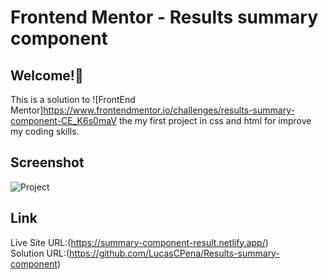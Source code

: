 # Frontend Mentor - Results summary component

## Welcome!👋
This is a solution to ![FrontEnd Mentor]<https://www.frontendmentor.io/challenges/results-summary-component-CE_K6s0maV>  the my first project in css and html for improve my coding skills.

## Screenshot
![Project](https://github.com/LucasCPena/Results-summary-component/assets/79058932/1175a26b-9a67-4af1-ad0b-4ce462e06258)

## Link
Live Site URL:(https://summary-component-result.netlify.app/) <br/>
Solution URL:(https://github.com/LucasCPena/Results-summary-component)

